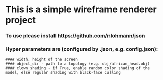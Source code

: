 # This is a simple wireframe renderer project

### To use please install https://github.com/nlohmann/json

### Hyper parameters are (configured by .json, e.g. config.json):
    #### width, height of the screen
    #### object_dir - path to a topology (e.g. obj/african_head.obj)
    #### clown_shading - if True, enable random color shading of the model, else regular shading with black-face culling